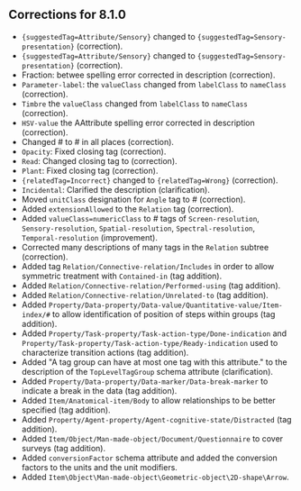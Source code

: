 

## Corrections for 8.1.0


* `{suggestedTag=Attribute/Sensory}` changed to `{suggestedTag=Sensory-presentation}` (correction).
* `{suggestedTag=Attribute/Sensory}` changed to `{suggestedTag=Sensory-presentation}` (correction).
* Fraction: betwee spelling error corrected in description (correction). 
* `Parameter-label`: the `valueClass` changed from `labelClass` to `nameClass` (correction).
* `Timbre` the `valueClass` changed from `labelClass` to `nameClass` (correction).
* `HSV-value` the AAttribute spelling error corrected in description (correction).
* Changed #<nowiki> to <nowiki># in all places (correction).
* `Opacity`: Fixed </nowiki> closing tag (correction).
* `Read`: Changed </nowki> closing tag to </nowiki> (correction).
* `Plant`: Fixed </nowiki> closing tag (correction).
* `{relatedTag=Incorrect}` changed to `{relatedTag=Wrong}` (correction).
* `Incidental`: Clarified the description (clarification).
* Moved `unitClass` designation for `Angle` tag to # (correction).
* Added `extensionAllowed` to the `Relation` tag (correction).
* Added `valueClass=numericClass` to # tags of `Screen-resolution`, `Sensory-resolution`, `Spatial-resolution`, `Spectral-resolution`, `Temporal-resolution` (improvement).
* Corrected many descriptions of many tags in the `Relation` subtree (correction).
* Added tag `Relation/Connective-relation/Includes` in order to allow symmetric treatment with
 `Contained-in` (tag addition).
* Added `Relation/Connective-relation/Performed-using` (tag addition).
* Added `Relation/Connective-relation/Unrelated-to` (tag addition).
* Added `Property/Data-property/Data-value/Quantitative-value/Item-index/#` to allow identification of position of steps within groups (tag addition).
* Added `Property/Task-property/Task-action-type/Done-indication` and `Property/Task-property/Task-action-type/Ready-indication` used to characterize transition actions (tag addition).
* Added "A tag group can have at most one tag with this attribute." to the description of the `TopLevelTagGroup` schema attribute (clarification).
* Added `Property/Data-property/Data-marker/Data-break-marker` to indicate a break in the data (tag addition).
* Added `Item/Anatomical-item/Body` to allow relationships to be better specified (tag addition).
* Added `Property/Agent-property/Agent-cognitive-state/Distracted` (tag addition).
* Added `Item/Object/Man-made-object/Document/Questionnaire` to cover surveys (tag addition).
* Added `conversionFactor` schema attribute and added the conversion factors to the units and the unit modifiers.
* Added `Item\Object\Man-made-object\Geometric-object\2D-shape\Arrow`.